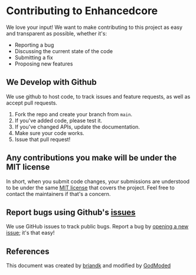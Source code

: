 # Contributing to Enhancedcore
We love your input! We want to make contributing to this project as easy and transparent as possible, whether it's:

- Reporting a bug
- Discussing the current state of the code
- Submitting a fix
- Proposing new features

## We Develop with Github
We use github to host code, to track issues and feature requests, as well as accept pull requests.

1. Fork the repo and create your branch from `main`.
2. If you've added code, please test it.
3. If you've changed APIs, update the documentation.
4. Make sure your code works.
5. Issue that pull request!

## Any contributions you make will be under the MIT license
In short, when you submit code changes, your submissions are understood to be under the same [MIT license](https://github.com/GodModed/Enhancedcord/blob/main/LICENSE) that covers the project. Feel free to contact the maintainers if that's a concern.

## Report bugs using Github's [issues](https://github.com/Godmoded/Enhancedcord/issues)
We use GitHub issues to track public bugs. Report a bug by [opening a new issue](https://github.com/GodModed/Enhancedcord/issues); it's that easy!

## References
This document was created by [briandk](https://github.com/briandk) and modified by [GodModed](https://github.com/GodModed)
